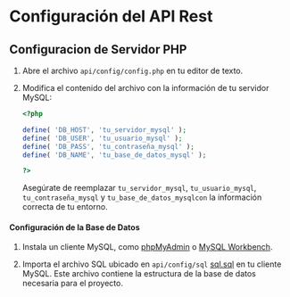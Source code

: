 
# Configuración del API Rest

## Configuracion de Servidor PHP

1. Abre el archivo `api/config/config.php` en tu editor de texto.

2. Modifica el contenido del archivo con la información de tu servidor MySQL:
   ```php
   <?php

   define( 'DB_HOST', 'tu_servidor_mysql' ); 
   define( 'DB_USER', 'tu_usuario_mysql' ); 
   define( 'DB_PASS', 'tu_contraseña_mysql' );             
   define( 'DB_NAME', 'tu_base_de_datos_mysql' );      

   ?>
   ```
   Asegúrate de reemplazar `tu_servidor_mysql`, `tu_usuario_mysql`, `tu_contraseña_mysql` y `tu_base_de_datos_mysqlcon` la información correcta de tu entorno.

#### Configuración de la Base de Datos

1. Instala un cliente MySQL, como [phpMyAdmin](https://www.phpmyadmin.net/) o [MySQL Workbench](https://www.mysql.com/products/workbench/).

2. Importa el archivo SQL ubicado en `api/config/sql` [sql.sql](src/config/db_config.php) en tu cliente MySQL. Este archivo contiene la estructura de la base de datos necesaria para el proyecto.
